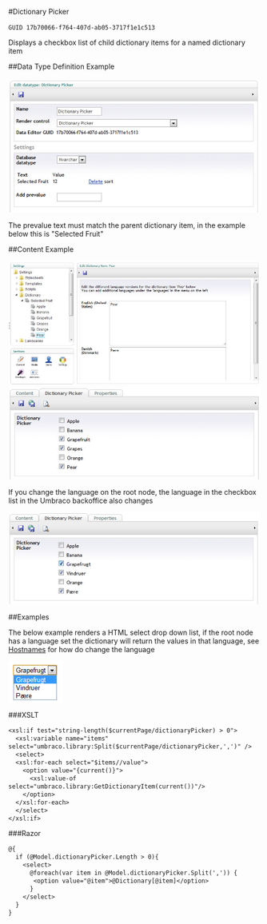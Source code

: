 #Dictionary Picker

`GUID 17b70066-f764-407d-ab05-3717f1e1c513`

Displays a checkbox list of child dictionary items for a named dictionary item

##Data Type Definition Example

![Dictionary Picker Data Type Definition](images/Dictionary-Picker-DataType.jpg?raw=true)

The prevalue text must match the parent dictionary item, in the example below this is "Selected Fruit"

##Content Example

![Dictionary Picker Data Type](images/Dictionary-Picker-Setup.jpg?raw=true)
![Dictionary Picker Data Type](images/Dictionary-Picker-Content.jpg?raw=true)

If you change the language on the root node, the language in the checkbox list in the Umbraco backoffice also changes

![Dictionary Picker Data Type](images/Dictionary-Picker-Content2.jpg?raw=true)

##Examples

The below example renders a HTML select drop down list, if the root node has a language set the dictionary will return the values in that language, see [Hostnames]() for how do change the language

![Dictionary Picker Data Type HTML](images/Dictionary-Picker-HTML-Result.jpg?raw=true)

###XSLT


	<xsl:if test="string-length($currentPage/dictionaryPicker) > 0">  
	  <xsl:variable name="items" select="umbraco.library:Split($currentPage/dictionaryPicker,',')" />  
	  <select>  
	  <xsl:for-each select="$items//value">
	    <option value="{current()}">
	      <xsl:value-of select="umbraco.library:GetDictionaryItem(current())"/>      
	    </option>
	  </xsl:for-each>
	  </select>    
	</xsl:if>  

###Razor

	@{
	  if (@Model.dictionaryPicker.Length > 0){
	    <select>                                                         
	      @foreach(var item in @Model.dictionaryPicker.Split(',')) { 
	       <option value="@item">@Dictionary[@item]</option>
	      }
	    </select>                                                                                         
	  }
	}